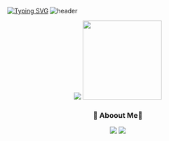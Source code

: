 [![Typing SVG](https://readme-typing-svg.herokuapp.com/?color=gradient&lines=Welcome+hanbi's+github&font=Redressed&size=30)](https://git.io/typing-svg)
![header](https://capsule-render.vercel.app/api?type=waving&color=gradient&height=140&animation=fadeIn&section=footer&text=Hanbi-Kim&fontAlign=70)



<div align="center">

<!-- stats -->
<img src = "https://github-readme-stats.vercel.app/api?username=khbbbbi&show_icons=true&theme=onedark">
<img style="height:180px" src="https://github-readme-stats.vercel.app/api/top-langs/?username=khbbbbi&layout=compact&theme=nord&hide_border=true" />

<br>

<!-- 인스타,벨로그 -->
<h3>😬 Aboout Me😬</h3>

<a href="https://velog.io/@hamba" target="_blank"><img src="https://img.shields.io/badge/velog-82c59c?style=flat&logo=velog&logoColor=white"/></a>
<a href="https://www.instagram.com/o_ham.ba/" target="_blank"><img src="https://img.shields.io/badge/Instagram-e598b2?style=flat&logo=Instagram&logoColor=white"/></a>

